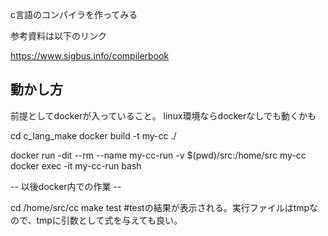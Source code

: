 c言語のコンパイラを作ってみる


参考資料は以下のリンク

https://www.sigbus.info/compilerbook


## 動かし方

前提としてdockerが入っていること。
linux環境ならdockerなしでも動くかも

cd c_lang_make
docker build -t my-cc ./

docker run -dit --rm --name my-cc-run -v $(pwd)/src:/home/src my-cc
docker exec -it my-cc-run bash

-- 以後docker内での作業 --

cd /home/src/cc
make test #testの結果が表示される。実行ファイルはtmpなので、tmpに引数として式を与えても良い。
